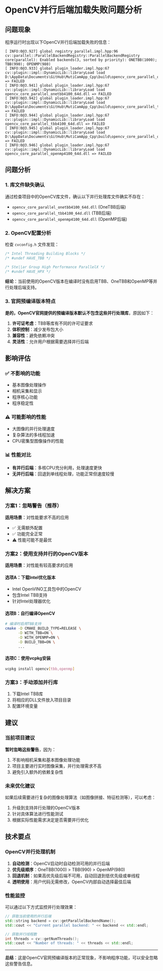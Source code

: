 # OpenCV并行后端加载失败问题分析

## 问题现象

程序运行时出现以下OpenCV并行后端加载失败的信息：

```
[ INFO:0@3.927] global registry_parallel.impl.hpp:96 cv::parallel::ParallelBackendRegistry::ParallelBackendRegistry core(parallel): Enabled backends(3, sorted by priority): ONETBB(1000); TBB(990); OPENMP(980)
[ INFO:0@3.933] global plugin_loader.impl.hpp:67 cv::plugin::impl::DynamicLib::libraryLoad load D:\AppData\Documents\GitHub\MutiCamApp_Cpp\build\opencv_core_parallel_onetbb4100_64d.dll => FAILED
[ INFO:0@3.941] global plugin_loader.impl.hpp:67 cv::plugin::impl::DynamicLib::libraryLoad load opencv_core_parallel_onetbb4100_64d.dll => FAILED
[ INFO:0@3.942] global plugin_loader.impl.hpp:67 cv::plugin::impl::DynamicLib::libraryLoad load D:\AppData\Documents\GitHub\MutiCamApp_Cpp\build\opencv_core_parallel_tbb4100_64d.dll => FAILED
[ INFO:0@3.944] global plugin_loader.impl.hpp:67 cv::plugin::impl::DynamicLib::libraryLoad load opencv_core_parallel_tbb4100_64d.dll => FAILED
[ INFO:0@3.945] global plugin_loader.impl.hpp:67 cv::plugin::impl::DynamicLib::libraryLoad load D:\AppData\Documents\GitHub\MutiCamApp_Cpp\build\opencv_core_parallel_openmp4100_64d.dll => FAILED
[ INFO:0@3.946] global plugin_loader.impl.hpp:67 cv::plugin::impl::DynamicLib::libraryLoad load opencv_core_parallel_openmp4100_64d.dll => FAILED
```

## 问题分析

### 1. 库文件缺失确认

通过检查项目中的OpenCV库文件，确认以下并行处理库文件确实不存在：
- `opencv_core_parallel_onetbb4100_64d.dll` (OneTBB后端)
- `opencv_core_parallel_tbb4100_64d.dll` (TBB后端)
- `opencv_core_parallel_openmp4100_64d.dll` (OpenMP后端)

### 2. OpenCV配置分析

检查 `cvconfig.h` 文件发现：
```cpp
/* Intel Threading Building Blocks */
/* #undef HAVE_TBB */

/* Ste||ar Group High Performance ParallelX */
/* #undef HAVE_HPX */
```

**结论**：当前使用的OpenCV版本在编译时没有启用TBB、OneTBB和OpenMP等并行处理后端支持。

### 3. 官网预编译版本特点

**是的，OpenCV官网提供的预编译版本默认不包含这些并行处理库**，原因如下：

1. **许可证考虑**：TBB等库有不同的许可证要求
2. **体积控制**：减少发布包大小
3. **兼容性**：避免依赖冲突
4. **灵活性**：允许用户根据需要选择并行后端

## 影响评估

### ✅ 不影响的功能
- 基本图像处理操作
- 相机采集和显示
- 程序核心功能
- 程序稳定性

### ⚠️ 可能影响的性能
- 大图像的并行处理速度
- 复杂算法的多线程加速
- CPU密集型图像操作的性能

### 📊 性能对比
- **有并行后端**：多核CPU充分利用，处理速度更快
- **无并行后端**：回退到单线程处理，功能正常但速度较慢

## 解决方案

### 方案1：忽略警告（推荐）
**适用场景**：对性能要求不高的应用
- ✅ 无需额外配置
- ✅ 功能完全正常
- ⚠️ 性能可能不是最优

### 方案2：使用支持并行的OpenCV版本
**适用场景**：对性能有较高要求的应用

#### 选项A：下载Intel优化版本
- Intel OpenVINO工具包中的OpenCV
- 包含Intel TBB支持
- 针对Intel处理器优化

#### 选项B：自行编译OpenCV
```bash
# 编译时启用TBB支持
cmake -D CMAKE_BUILD_TYPE=RELEASE \
      -D WITH_TBB=ON \
      -D WITH_OPENMP=ON \
      -D BUILD_TBB=ON \
      ...
```

#### 选项C：使用vcpkg安装
```bash
vcpkg install opencv[tbb,openmp]
```

### 方案3：手动添加并行库
1. 下载Intel TBB库
2. 将相应的DLL文件放入项目目录
3. 配置环境变量

## 建议

### 当前项目建议
**暂时忽略这些警告**，因为：
1. 不影响相机采集和基本图像处理功能
2. 项目主要进行实时图像采集，并行处理需求不高
3. 避免引入额外的依赖复杂性

### 未来优化建议
如果后续需要进行复杂的图像处理算法（如图像拼接、特征检测等），可以考虑：
1. 升级到支持并行处理的OpenCV版本
2. 针对具体算法进行性能测试
3. 根据实际性能需求决定是否需要并行优化

## 技术要点

### OpenCV并行处理机制
1. **自动检测**：OpenCV启动时自动检测可用的并行后端
2. **优先级顺序**：OneTBB(1000) > TBB(990) > OpenMP(980)
3. **回退机制**：如果高优先级后端不可用，自动回退到低优先级或单线程
4. **透明使用**：用户代码无需修改，OpenCV内部自动选择最佳后端

### 性能监控
可以通过以下方式监控并行处理效果：
```cpp
// 获取当前使用的并行后端
std::string backend = cv::getParallelBackendName();
std::cout << "Current parallel backend: " << backend << std::endl;

// 获取并行线程数
int threads = cv::getNumThreads();
std::cout << "Number of threads: " << threads << std::endl;
```

---

**总结**：这是OpenCV官网预编译版本的正常现象，不影响程序功能，可以安全忽略这些警告信息。